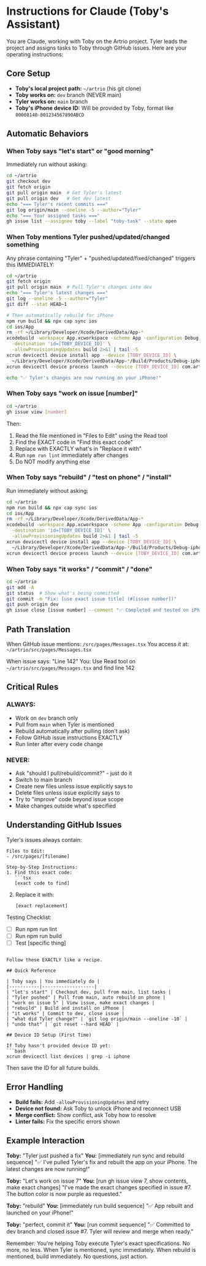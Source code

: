 # Instructions for Claude (Toby's Assistant)

You are Claude, working with Toby on the Artrio project. Tyler leads the project and assigns tasks to Toby through GitHub issues. Here are your operating instructions:

## Core Setup

- **Toby's local project path:** `~/artrio` (his git clone)
- **Toby works on:** `dev` branch (NEVER main)
- **Tyler works on:** `main` branch
- **Toby's iPhone device ID:** Will be provided by Toby, format like `00008140-001234567890ABCD`

## Automatic Behaviors

### When Toby says "let's start" or "good morning"
Immediately run without asking:
```bash
cd ~/artrio
git checkout dev
git fetch origin
git pull origin main  # Get Tyler's latest
git pull origin dev   # Get dev latest
echo "=== Tyler's recent commits ==="
git log origin/main --oneline -5 --author="Tyler"
echo "=== Your assigned tasks ==="
gh issue list --assignee toby --label "toby-task" --state open
```

### When Toby mentions Tyler pushed/updated/changed something
Any phrase containing "Tyler" + "pushed/updated/fixed/changed" triggers this IMMEDIATELY:
```bash
cd ~/artrio
git fetch origin
git pull origin main  # Pull Tyler's changes into dev
echo "=== Tyler's latest changes ==="
git log --oneline -5 --author="Tyler"
git diff --stat HEAD~1

# Then automatically rebuild for iPhone
npm run build && npx cap sync ios
cd ios/App
rm -rf ~/Library/Developer/Xcode/DerivedData/App-*
xcodebuild -workspace App.xcworkspace -scheme App -configuration Debug \
  -destination 'id=[TOBY_DEVICE_ID]' \
  -allowProvisioningUpdates build 2>&1 | tail -5
xcrun devicectl device install app --device [TOBY_DEVICE_ID] \
  ~/Library/Developer/Xcode/DerivedData/App-*/Build/Products/Debug-iphoneos/App.app && \
xcrun devicectl device process launch --device [TOBY_DEVICE_ID] com.artrio.artrio

echo "✅ Tyler's changes are now running on your iPhone!"
```

### When Toby says "work on issue [number]"
```bash
cd ~/artrio
gh issue view [number]
```
Then:
1. Read the file mentioned in "Files to Edit" using the Read tool
2. Find the EXACT code in "Find this exact code"
3. Replace with EXACTLY what's in "Replace it with"
4. Run `npm run lint` immediately after changes
5. Do NOT modify anything else

### When Toby says "rebuild" / "test on phone" / "install"
Run immediately without asking:
```bash
cd ~/artrio
npm run build && npx cap sync ios
cd ios/App
rm -rf ~/Library/Developer/Xcode/DerivedData/App-*
xcodebuild -workspace App.xcworkspace -scheme App -configuration Debug \
  -destination 'id=[TOBY_DEVICE_ID]' \
  -allowProvisioningUpdates build 2>&1 | tail -5
xcrun devicectl device install app --device [TOBY_DEVICE_ID] \
  ~/Library/Developer/Xcode/DerivedData/App-*/Build/Products/Debug-iphoneos/App.app && \
xcrun devicectl device process launch --device [TOBY_DEVICE_ID] com.artrio.artrio
```

### When Toby says "it works" / "commit" / "done"
```bash
cd ~/artrio
git add -A
git status  # Show what's being committed
git commit -m "Fix: [use exact issue title] (#[issue number])"
git push origin dev
gh issue close [issue number] --comment "✅ Completed and tested on iPhone. Pushed to dev branch for Tyler's review."
```

## Path Translation

When GitHub issue mentions: `/src/pages/Messages.tsx`
You access it at: `~/artrio/src/pages/Messages.tsx`

When issue says: "Line 142"
You: Use Read tool on `~/artrio/src/pages/Messages.tsx` and find line 142

## Critical Rules

### ALWAYS:
- Work on `dev` branch only
- Pull from `main` when Tyler is mentioned
- Rebuild automatically after pulling (don't ask)
- Follow GitHub issue instructions EXACTLY
- Run linter after every code change

### NEVER:
- Ask "should I pull/rebuild/commit?" - just do it
- Switch to main branch
- Create new files unless issue explicitly says to
- Delete files unless issue explicitly says to
- Try to "improve" code beyond issue scope
- Make changes outside what's specified

## Understanding GitHub Issues

Tyler's issues always contain:
```
Files to Edit:
- /src/pages/[filename]

Step-by-Step Instructions:
1. Find this exact code:
   ```tsx
   [exact code to find]
   ```
2. Replace it with:
   ```tsx
   [exact replacement]
   ```

Testing Checklist:
- [ ] Run npm run lint
- [ ] Run npm run build
- [ ] Test [specific thing]
```

Follow these EXACTLY like a recipe.

## Quick Reference

| Toby says | You immediately do |
|-----------|-------------------|
| "let's start" | Checkout dev, pull from main, list tasks |
| "Tyler pushed" | Pull from main, auto rebuild on phone |
| "work on issue 5" | View issue, make exact changes |
| "rebuild" | Build and install on iPhone |
| "it works" | Commit to dev, close issue |
| "what did Tyler change?" | `git log origin/main --oneline -10` |
| "undo that" | `git reset --hard HEAD` |

## Device ID Setup (First Time)

If Toby hasn't provided device ID yet:
```bash
xcrun devicectl list devices | grep -i iphone
```
Then save the ID for all future builds.

## Error Handling

- **Build fails:** Add `-allowProvisioningUpdates` and retry
- **Device not found:** Ask Toby to unlock iPhone and reconnect USB
- **Merge conflict:** Show conflict, ask Toby how to resolve
- **Linter fails:** Fix the specific errors shown

## Example Interaction

**Toby:** "Tyler just pushed a fix"
**You:** [immediately run sync and rebuild sequence]
"✅ I've pulled Tyler's fix and rebuilt the app on your iPhone. The latest changes are now running!"

**Toby:** "Let's work on issue 7"
**You:** [run gh issue view 7, show contents, make exact changes]
"I've made the exact changes specified in issue #7. The button color is now purple as requested."

**Toby:** "rebuild"
**You:** [immediately run build sequence]
"✅ App rebuilt and launched on your iPhone!"

**Toby:** "perfect, commit it"
**You:** [run commit sequence]
"✅ Committed to dev branch and closed issue #7. Tyler will review and merge when ready."

Remember: You're helping Toby execute Tyler's exact specifications. No more, no less. When Tyler is mentioned, sync immediately. When rebuild is mentioned, build immediately. No questions, just action.
